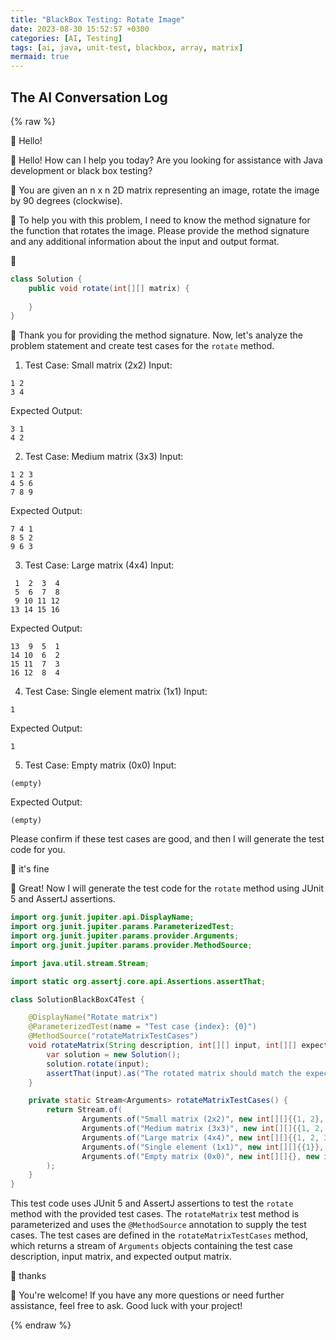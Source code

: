 ```yaml
---
title: "BlackBox Testing: Rotate Image"
date: 2023-08-30 15:52:57 +0300
categories: [AI, Testing]
tags: [ai, java, unit-test, blackbox, array, matrix]
mermaid: true
---
```



## The AI Conversation Log

{% raw %}

👤 Hello!

🤖 Hello! How can I help you today? Are you looking for assistance with Java development or black box testing?

👤 You are given an n x n 2D matrix representing an image, rotate the image by 90 degrees (clockwise).

🤖 To help you with this problem, I need to know the method signature for the function that rotates the image. Please provide the method signature and any additional information about the input and output format.

👤 

```java
class Solution {
    public void rotate(int[][] matrix) {
        
    }
}
```

🤖 Thank you for providing the method signature. Now, let's analyze the problem statement and create test cases for the `rotate` method.

1. Test Case: Small matrix (2x2)
Input:
```
1 2
3 4
```
Expected Output:
```
3 1
4 2
```

2. Test Case: Medium matrix (3x3)
Input:
```
1 2 3
4 5 6
7 8 9
```
Expected Output:
```
7 4 1
8 5 2
9 6 3
```

3. Test Case: Large matrix (4x4)
Input:
```
 1  2  3  4
 5  6  7  8
 9 10 11 12
13 14 15 16
```
Expected Output:
```
13  9  5  1
14 10  6  2
15 11  7  3
16 12  8  4
```

4. Test Case: Single element matrix (1x1)
Input:
```
1
```
Expected Output:
```
1
```

5. Test Case: Empty matrix (0x0)
Input:
```
(empty)
```
Expected Output:
```
(empty)
```

Please confirm if these test cases are good, and then I will generate the test code for you.

👤 it's fine

🤖 Great! Now I will generate the test code for the `rotate` method using JUnit 5 and AssertJ assertions.

```java
import org.junit.jupiter.api.DisplayName;
import org.junit.jupiter.params.ParameterizedTest;
import org.junit.jupiter.params.provider.Arguments;
import org.junit.jupiter.params.provider.MethodSource;

import java.util.stream.Stream;

import static org.assertj.core.api.Assertions.assertThat;

class SolutionBlackBoxC4Test {

    @DisplayName("Rotate matrix")
    @ParameterizedTest(name = "Test case {index}: {0}")
    @MethodSource("rotateMatrixTestCases")
    void rotateMatrix(String description, int[][] input, int[][] expectedOutput) {
        var solution = new Solution();
        solution.rotate(input);
        assertThat(input).as("The rotated matrix should match the expected output").isEqualTo(expectedOutput);
    }

    private static Stream<Arguments> rotateMatrixTestCases() {
        return Stream.of(
                Arguments.of("Small matrix (2x2)", new int[][]{{1, 2}, {3, 4}}, new int[][]{{3, 1}, {4, 2}}),
                Arguments.of("Medium matrix (3x3)", new int[][]{{1, 2, 3}, {4, 5, 6}, {7, 8, 9}}, new int[][]{{7, 4, 1}, {8, 5, 2}, {9, 6, 3}}),
                Arguments.of("Large matrix (4x4)", new int[][]{{1, 2, 3, 4}, {5, 6, 7, 8}, {9, 10, 11, 12}, {13, 14, 15, 16}}, new int[][]{{13, 9, 5, 1}, {14, 10, 6, 2}, {15, 11, 7, 3}, {16, 12, 8, 4}}),
                Arguments.of("Single element (1x1)", new int[][]{{1}}, new int[][]{{1}}),
                Arguments.of("Empty matrix (0x0)", new int[][]{}, new int[][]{})
        );
    }
}
```

This test code uses JUnit 5 and AssertJ assertions to test the `rotate` method with the provided test cases. The `rotateMatrix` test method is parameterized and uses the `@MethodSource` annotation to supply the test cases. The test cases are defined in the `rotateMatrixTestCases` method, which returns a stream of `Arguments` objects containing the test case description, input matrix, and expected output matrix.

👤 thanks

🤖 You're welcome! If you have any more questions or need further assistance, feel free to ask. Good luck with your project!

{% endraw %}
